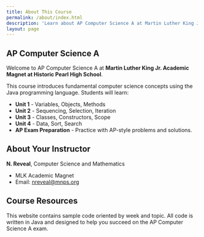 ```yaml
---
title: About This Course
permalink: /about/index.html
description: 'Learn about AP Computer Science A at Martin Luther King Jr. Academic Magnet at Historic Pearl High School.'
layout: page
---
```


## AP Computer Science A

Welcome to AP Computer Science A at **Martin Luther King Jr. Academic Magnet at Historic Pearl High School**.

This course introduces fundamental computer science concepts using the Java programming language. Students will learn:

- **Unit 1** - Variables, Objects, Methods
- **Unit 2** - Sequencing, Selection, Iteration  
- **Unit 3** - Classes, Constructors, Scope
- **Unit 4** - Data, Sort, Search
- **AP Exam Preparation** - Practice with AP-style problems and solutions.

## About Your Instructor

**N. Reveal**, Computer Science and Mathematics

- MLK Academic Magnet
- Email: nreveal@mnps.org

## Course Resources

This website contains sample code oriented by week and topic. All code is written in Java and designed to help you succeed on the AP Computer Science A exam.

